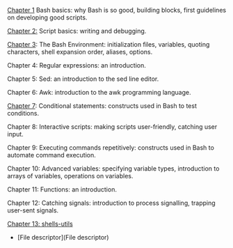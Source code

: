 [Chapter 1](1/index.md) Bash basics: why Bash is so good, building blocks, first guidelines on developing good scripts.

[Chapter 2:](2/index.md) Script basics: writing and debugging.

[Chapter 3](3/index.md): The Bash Environment: initialization files, variables, quoting characters, shell expansion order, aliases, options.

Chapter 4: Regular expressions: an introduction.

Chapter 5: Sed: an introduction to the sed line editor.

Chapter 6: Awk: introduction to the awk programming language.

[Chapter 7](7/index.md): Conditional statements: constructs used in Bash to test conditions.

Chapter 8: Interactive scripts: making scripts user-friendly, catching user input.

Chapter 9: Executing commands repetitively: constructs used in Bash to automate command execution.

Chapter 10: Advanced variables: specifying variable types, introduction to arrays of variables, operations on variables.

Chapter 11: Functions: an introduction.

Chapter 12: Catching signals: introduction to process signalling, trapping user-sent signals.

[Chapter 13: shells-utils](shell_util/index.md)

* [File descriptor](File descriptor)

